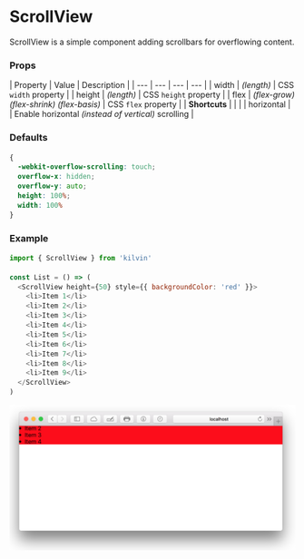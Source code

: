 # ScrollView
ScrollView is a simple component adding scrollbars for overflowing content.

### Props
| Property  | Value | Description |
| --- | --- | --- | --- |
| width | *(length)* | CSS `width` property |
| height | *(length)* | CSS `height` property |
| flex | *(flex-grow)* *(flex-shrink)* *(flex-basis)* | CSS `flex` property |
| **Shortcuts** | | |
| horizontal |  | Enable horizontal *(instead of vertical)* scrolling  |

### Defaults
```CSS
{
  -webkit-overflow-scrolling: touch;
  overflow-x: hidden;
  overflow-y: auto;
  height: 100%;
  width: 100%
}
```

### Example
```javascript
import { ScrollView } from 'kilvin'

const List = () => (
  <ScrollView height={50} style={{ backgroundColor: 'red' }}>
    <li>Item 1</li>
    <li>Item 2</li>
    <li>Item 3</li>
    <li>Item 4</li>
    <li>Item 5</li>
    <li>Item 6</li>
    <li>Item 7</li>
    <li>Item 8</li>
    <li>Item 9</li>
  </ScrollView>
)
```
<img src="../res/ScrollView.png">
